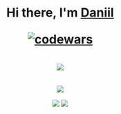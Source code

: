 <h1 align="center">Hi there, I'm <a href="https://daniilshat.ru/" target="_blank">Daniil</a>
  
[![codewars](https://www.codewars.com/users/Tarodictrl/badges/small)](https://www.codewars.com/users/Tarodictrl)
  
<img src="https://github.com/blackcater/blackcater/raw/main/images/Hi.gif" height="32"/></h1>



<div align="center">

  ![](https://github-profile-summary-cards.vercel.app/api/cards/profile-details?username=Tarodictrl&theme=solarized_dark)
  
  ![](https://github-profile-summary-cards.vercel.app/api/cards/repos-per-language?username=Tarodictrl&theme=solarized_dark)
  ![](https://github-profile-summary-cards.vercel.app/api/cards/stats?username=Tarodictrl&theme=solarized_dark)

</div>

<!--![Snake animation](https://github.com/tarodictrl/tarodictrl/blob/output/github-contribution-grid-snake.svg)--!>

